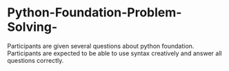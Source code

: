 # Python-Foundation-Problem-Solving-
Participants are given several questions about python foundation. Participants are expected to be able to use syntax creatively and answer all questions correctly.
